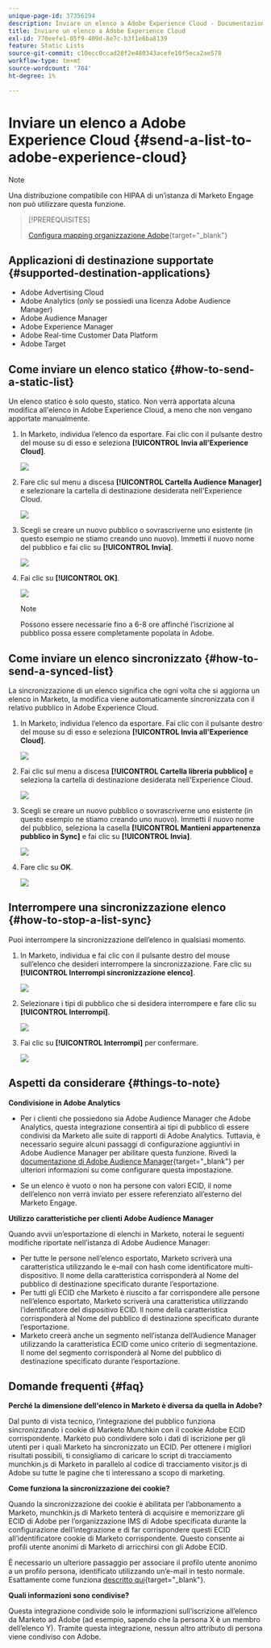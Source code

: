 ```yaml
---
unique-page-id: 37356194
description: Inviare un elenco a Adobe Experience Cloud - Documentazione Marketo - Documentazione del prodotto
title: Inviare un elenco a Adobe Experience Cloud
exl-id: 770eefe1-05f9-409d-8e7c-b3f1e6ba8139
feature: Static Lists
source-git-commit: c10ecc0ccad28f2e480343acefe10f5eca2ae578
workflow-type: tm+mt
source-wordcount: '784'
ht-degree: 1%

---
```


# Inviare un elenco a Adobe Experience Cloud {#send-a-list-to-adobe-experience-cloud}

>[!NOTE]
>
>Una distribuzione compatibile con HIPAA di un’istanza di Marketo Engage non può utilizzare questa funzione.

>[!PREREQUISITES]
>
>[Configura mapping organizzazione Adobe](/help/marketo/product-docs/adobe-experience-cloud-integrations/set-up-adobe-organization-mapping.md){target="_blank"}

## Applicazioni di destinazione supportate {#supported-destination-applications}

* Adobe Advertising Cloud
* Adobe Analytics (_only_ se possiedi una licenza Adobe Audience Manager)
* Adobe Audience Manager
* Adobe Experience Manager
* Adobe Real-time Customer Data Platform
* Adobe Target

## Come inviare un elenco statico {#how-to-send-a-static-list}

Un elenco statico è solo questo, statico. Non verrà apportata alcuna modifica all&#39;elenco in Adobe Experience Cloud, a meno che non vengano apportate manualmente.

1. In Marketo, individua l’elenco da esportare. Fai clic con il pulsante destro del mouse su di esso e seleziona **[!UICONTROL Invia all&#39;Experience Cloud]**.

   ![](assets/send-a-list-to-adobe-experience-cloud-1.png)

1. Fare clic sul menu a discesa **[!UICONTROL Cartella Audience Manager]** e selezionare la cartella di destinazione desiderata nell&#39;Experience Cloud.

   ![](assets/send-a-list-to-adobe-experience-cloud-2.png)

1. Scegli se creare un nuovo pubblico o sovrascriverne uno esistente (in questo esempio ne stiamo creando uno nuovo). Immetti il nuovo nome del pubblico e fai clic su **[!UICONTROL Invia]**.

   ![](assets/send-a-list-to-adobe-experience-cloud-3.png)

1. Fai clic su **[!UICONTROL OK]**.

   ![](assets/send-a-list-to-adobe-experience-cloud-4.png)

   >[!NOTE]
   >
   >Possono essere necessarie fino a 6-8 ore affinché l’iscrizione al pubblico possa essere completamente popolata in Adobe.

## Come inviare un elenco sincronizzato {#how-to-send-a-synced-list}

La sincronizzazione di un elenco significa che ogni volta che si aggiorna un elenco in Marketo, la modifica viene automaticamente sincronizzata con il relativo pubblico in Adobe Experience Cloud.

1. In Marketo, individua l’elenco da esportare. Fai clic con il pulsante destro del mouse su di esso e seleziona **[!UICONTROL Invia all&#39;Experience Cloud]**.

   ![](assets/send-a-list-to-adobe-experience-cloud-5.png)

1. Fai clic sul menu a discesa **[!UICONTROL Cartella libreria pubblico]** e seleziona la cartella di destinazione desiderata nell&#39;Experience Cloud.

   ![](assets/send-a-list-to-adobe-experience-cloud-6.png)

1. Scegli se creare un nuovo pubblico o sovrascriverne uno esistente (in questo esempio ne stiamo creando uno nuovo). Immetti il nuovo nome del pubblico, seleziona la casella **[!UICONTROL Mantieni appartenenza pubblico in Sync]** e fai clic su **[!UICONTROL Invia]**.

   ![](assets/send-a-list-to-adobe-experience-cloud-7.png)

1. Fare clic su **OK**.

   ![](assets/send-a-list-to-adobe-experience-cloud-8.png)

## Interrompere una sincronizzazione elenco {#how-to-stop-a-list-sync}

Puoi interrompere la sincronizzazione dell’elenco in qualsiasi momento.

1. In Marketo, individua e fai clic con il pulsante destro del mouse sull’elenco che desideri interrompere la sincronizzazione. Fare clic su **[!UICONTROL Interrompi sincronizzazione elenco]**.

   ![](assets/send-a-list-to-adobe-experience-cloud-9.png)

1. Selezionare i tipi di pubblico che si desidera interrompere e fare clic su **[!UICONTROL Interrompi]**.

   ![](assets/send-a-list-to-adobe-experience-cloud-10.png)

1. Fai clic su **[!UICONTROL Interrompi]** per confermare.

   ![](assets/send-a-list-to-adobe-experience-cloud-11.png)

## Aspetti da considerare {#things-to-note}

**Condivisione in Adobe Analytics**

* Per i clienti che possiedono sia Adobe Audience Manager che Adobe Analytics, questa integrazione consentirà ai tipi di pubblico di essere condivisi da Marketo alle suite di rapporti di Adobe Analytics. Tuttavia, è necessario seguire alcuni passaggi di configurazione aggiuntivi in Adobe Audience Manager per abilitare questa funzione. Rivedi la [documentazione di Adobe Audience Manager](https://experienceleague.adobe.com/docs/analytics/integration/audience-analytics/mc-audiences-aam.html?lang=it){target="_blank"} per ulteriori informazioni su come configurare questa impostazione.

* Se un elenco è vuoto o non ha persone con valori ECID, il nome dell’elenco non verrà inviato per essere referenziato all’esterno del Marketo Engage.

**Utilizzo caratteristiche per clienti Adobe Audience Manager**

Quando avvii un’esportazione di elenchi in Marketo, noterai le seguenti modifiche riportate nell’istanza di Adobe Audience Manager:

* Per tutte le persone nell’elenco esportato, Marketo scriverà una caratteristica utilizzando le e-mail con hash come identificatore multi-dispositivo. Il nome della caratteristica corrisponderà al Nome del pubblico di destinazione specificato durante l’esportazione.
* Per tutti gli ECID che Marketo è riuscito a far corrispondere alle persone nell’elenco esportato, Marketo scriverà una caratteristica utilizzando l’identificatore del dispositivo ECID. Il nome della caratteristica corrisponderà al Nome del pubblico di destinazione specificato durante l’esportazione.
* Marketo creerà anche un segmento nell’istanza dell’Audience Manager utilizzando la caratteristica ECID come unico criterio di segmentazione. Il nome del segmento corrisponderà al Nome del pubblico di destinazione specificato durante l’esportazione.

## Domande frequenti {#faq}

**Perché la dimensione dell&#39;elenco in Marketo è diversa da quella in Adobe?**

Dal punto di vista tecnico, l’integrazione del pubblico funziona sincronizzando i cookie di Marketo Munchkin con il cookie Adobe ECID corrispondente. Marketo può condividere solo i dati di iscrizione per gli utenti per i quali Marketo ha sincronizzato un ECID. Per ottenere i migliori risultati possibili, ti consigliamo di caricare lo script di tracciamento munchkin.js di Marketo in parallelo al codice di tracciamento visitor.js di Adobe su tutte le pagine che ti interessano a scopo di marketing.

**Come funziona la sincronizzazione dei cookie?**

Quando la sincronizzazione dei cookie è abilitata per l’abbonamento a Marketo, munchkin.js di Marketo tenterà di acquisire e memorizzare gli ECID di Adobe per l’organizzazione IMS di Adobe specificata durante la configurazione dell’integrazione e di far corrispondere questi ECID all’identificatore cookie di Marketo corrispondente. Questo consente ai profili utente anonimi di Marketo di arricchirsi con gli Adobe ECID.

È necessario un ulteriore passaggio per associare il profilo utente anonimo a un profilo persona, identificato utilizzando un’e-mail in testo normale. Esattamente come funziona [descritto qui](/help/marketo/product-docs/reporting/basic-reporting/report-activity/tracking-anonymous-activity-and-people.md){target="_blank"}.

**Quali informazioni sono condivise?**

Questa integrazione condivide solo le informazioni sull’iscrizione all’elenco da Marketo ad Adobe (ad esempio, sapendo che la persona X è un membro dell’elenco Y). Tramite questa integrazione, nessun altro attributo di persona viene condiviso con Adobe.

